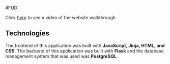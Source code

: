 #FÜD

Click [here](https://youtu.be/M1cJCtVTBpU) to see a video of the website walkthrough

## Technologies
The frontend of this application was built with **JavaScript, Jinja, HTML, and CSS**. The backend of this application was built with **Flask** and the database management system that was used was **PostgreSQL**.
